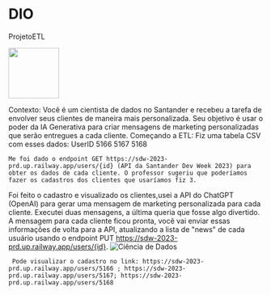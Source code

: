 # DIO
ProjetoETL



[<img src="https://media.licdn.com/dms/image/C4D12AQEAbubuyDdt4A/article-cover_image-shrink_600_2000/0/1594949995585?e=2147483647&v=beta&t=C3wqaJJ-KB-BdYeRoSVW-WwSEjefcS7fP2GdAnINv7A" width="100">](URL_DO_SEU_NOTEBOOK_NO_COLAB)

Contexto: Você é um cientista de dados no Santander e recebeu a tarefa de envolver seus clientes de maneira mais personalizada. Seu objetivo é usar o poder da IA Generativa para criar mensagens de marketing personalizadas que serão entregues a cada cliente.
Começando a ETL:
Fiz uma tabela CSV com esses dados: 
UserID
5166
5167
5168

    Me foi dado o endpoint GET https://sdw-2023-prd.up.railway.app/users/{id} (API da Santander Dev Week 2023) para obter os dados de cada cliente. O professor sugeriu que poderíamos fazer os cadastros dos clientes que usaríamos fiz 3. 
Foi feito o cadastro e visualizado os clientes,usei a API do ChatGPT (OpenAI) para gerar uma mensagem de marketing personalizada para cada cliente. Executei duas mensagens, a última queria que fosse algo divertido.
     A mensagem para cada cliente ficou pronta, você vai enviar essas informações de volta para a API, atualizando a lista de "news" de cada usuário usando o endpoint PUT https://sdw-2023-prd.up.railway.app/users/{id}.
![Ciência de Dados](https://www.flaticon.com/br/icone-gratis/ciencia-de-dados_2103607)

     Pode visualizar o cadastro no link: https://sdw-2023-prd.up.railway.app/users/5166 ; https://sdw-2023-prd.up.railway.app/users/5167; https://sdw-2023-prd.up.railway.app/users/5168

